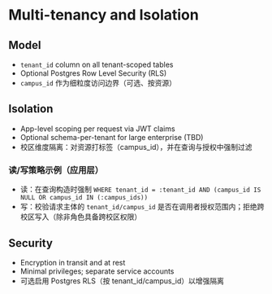 # Multi-tenancy and Isolation

## Model

- `tenant_id` column on all tenant-scoped tables
- Optional Postgres Row Level Security (RLS)
 - `campus_id` 作为细粒度访问边界（可选、按资源）

## Isolation

- App-level scoping per request via JWT claims
- Optional schema-per-tenant for large enterprise (TBD)
 - 校区维度隔离：对资源打标签（campus_id），并在查询与授权中强制过滤

### 读/写策略示例（应用层）

- 读：在查询构造时强制 `WHERE tenant_id = :tenant_id AND (campus_id IS NULL OR campus_id IN (:campus_ids))`
- 写：校验请求主体的 `tenant_id/campus_id` 是否在调用者授权范围内；拒绝跨校区写入（除非角色具备跨校区权限）

## Security

- Encryption in transit and at rest
- Minimal privileges; separate service accounts
 - 可选启用 Postgres RLS（按 tenant_id/campus_id）以增强隔离
